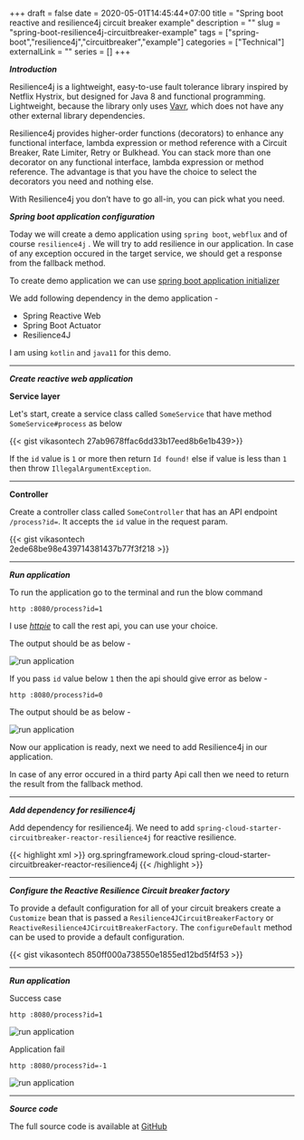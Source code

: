 +++ 
draft = false 
date = 2020-05-01T14:45:44+07:00
title = "Spring boot reactive and resilience4j circuit breaker example"
description = ""
slug = "spring-boot-resilience4j-circuitbreaker-example" 
tags = ["spring-boot","resilience4j","circuitbreaker","example"]
categories = ["Technical"]
externalLink = ""
series = []
+++

***Introduction***

Resilience4j is a lightweight, easy-to-use fault tolerance library inspired by
Netflix Hystrix, but designed for Java 8 and functional programming. Lightweight, because the library only uses [Vavr](https://www.vavr.io/vavr-docs/), which does not have any other external library dependencies. 

Resilience4j provides higher-order functions (decorators) to enhance any functional interface, lambda expression or method reference with a Circuit Breaker, Rate Limiter, Retry or Bulkhead. You can stack more than one decorator on any functional interface, lambda expression or method reference. The advantage is that you have the choice to select the decorators you need and nothing else.

With Resilience4j you don’t have to go all-in, you can pick what you need.

***Spring boot application configuration***

Today we will create a demo application using `spring boot`, `webflux` and of course `resilience4j` . We will try to add resilience in our application. In case of any exception occured in the target service, we should get a response from the fallback method.

To create demo application we can use [spring boot application initializer](https://start.spring.io/)

We add following dependency in the demo application - 
* Spring Reactive Web
* Spring Boot Actuator 
* Resilience4J 

I am using `kotlin` and `java11` for this demo.

---

***Create reactive web application***

**Service layer**

Let's start, create a service class called  `SomeService` that have method `SomeService#process` as below 

{{< gist vikasontech 27ab9678ffac6dd33b17eed8b6e1b439>}}

If the `id` value is `1` or more then return `Id found!` else if value is less than `1` then throw `IllegalArgumentException`.

---

**Controller**

Create a controller class called  `SomeController` that has an API endpoint `/process?id=`. It accepts the `id` value in the request param. 

{{< gist vikasontech      
2ede68be98e439714381437b77f3f218 >}}

---

***Run application***

To run the application go to the terminal and run the blow command

`http :8080/process?id=1`

I use *[httpie](https://httpie.org/)* to call the rest api, you can use your choice.

The output should be as below - 

![run application](https://nqw3wq.ch.files.1drv.com/y4mChythQIVpDuv2TN9amUOCdcDCEqH9sJiSktCkxKeAx6AmnEPUXdsojUK73fZC0ckHlIoqxvRLYstK9q2HRnb6GXSdPt2aL6-4oR_HVdcRkMU4UhCj-htVgh59WaP8Y7zKwsjKn4BZdKUigPK8g5tqgakk4D-yiz0PrVL3f7BFmQW0RcaKJoFknyiHcq7TTz0MKlsHk_LJErW_nCx7SOK4g?width=1956&height=732&cropmode=none)

If you pass `id` value below `1` then the api should give error as below - 

`http :8080/process?id=0`

The output should be as below - 

![run application](https://naw3wq.ch.files.1drv.com/y4my51JPVjGWC0CmZvosfSdoV7TAxqBW8qN_eAILp9YSaR5TpRCPz6Qq6dzNokjs5R8RWYXcma7n_H3hZIXC4RvpeKjQbt-mFxbqCoKishlqVBu9Tlbe5c6zeauwqcw04DY-L0CVe2TUQNU7oLy2LUHSmJdQGnqe9kLDT75xbll5y2mrA9ZiOxAEK7qGmjOG8AKhM2uFsovgfq5GBvoxaWQFQ?width=1954&height=718&cropmode=none)


Now our application is ready, next we need to add Resilience4j in our application. 

In case of any error occured in a third party Api call then we need to return the result from the fallback method.

---

***Add dependency for resilience4j***

Add dependency for resilience4j. We need to add `spring-cloud-starter-circuitbreaker-reactor-resilience4j` for reactive resilience.

{{< highlight xml >}} 
<dependency>
	<groupId>org.springframework.cloud</groupId>
	<artifactId>spring-cloud-starter-circuitbreaker-reactor-resilience4j</artifactId>
</dependency>
{{< /highlight >}}

---

***Configure the Reactive Resilience Circuit breaker factory***

To provide a default configuration for all of your circuit breakers create a `Customize` bean that is passed a `Resilience4JCircuitBreakerFactory` or `ReactiveResilience4JCircuitBreakerFactory`. The `configureDefault` method can be used to provide a default configuration.

{{< gist vikasontech 
850ff000a738550e1855ed12bd5f4f53 >}}

---

***Run application***

Success case 

`http :8080/process?id=1`

![run application](https://nqw3wq.ch.files.1drv.com/y4mChythQIVpDuv2TN9amUOCdcDCEqH9sJiSktCkxKeAx6AmnEPUXdsojUK73fZC0ckHlIoqxvRLYstK9q2HRnb6GXSdPt2aL6-4oR_HVdcRkMU4UhCj-htVgh59WaP8Y7zKwsjKn4BZdKUigPK8g5tqgakk4D-yiz0PrVL3f7BFmQW0RcaKJoFknyiHcq7TTz0MKlsHk_LJErW_nCx7SOK4g?width=1956&height=732&cropmode=none)

Application fail 

`http :8080/process?id=-1`

![run application](https://nkw3wq.ch.files.1drv.com/y4mDd9flhBDUxfy4JrdTAkuuAMmPDvy7cnC0XkvQa9nRX1TSyz83av8mgulGrkY9c2btN_K3rQHh1MySgPToJeUhJz4zY8giEczR9_HBxHtXimHpO86BhyD4pMVfUPev7zmvc1NVfJZKqBDDdcnTxnJpqeyLyXD0RWYWI7lxwbZn4-QcRXKJQu4FslzkuMgqt4QoZhcsUQfnUxo_v22x0Zeqg?width=1956&height=732&cropmode=none)

---

***Source code***

The full source code is available at [GitHub](https://github.com/vikasontech/spring-resillencerj-demo.git) 


